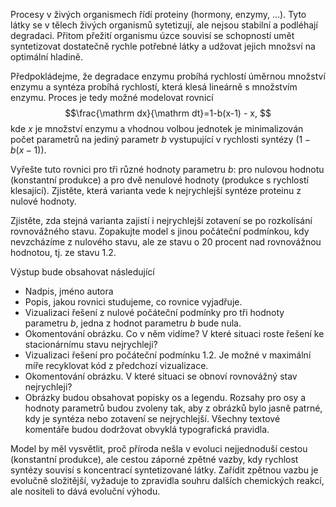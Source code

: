 Procesy v živých organismech řídí proteiny (hormony, enzymy,
...). Tyto látky se v tělech živých organismů sytetizují, ale nejsou
stabilní a podléhají degradaci. Přitom přežití organismu úzce souvisí
se schopností umět syntetizovat dostatečně rychle potřebné látky a
udžovat jejich množsví na optimální hladině.

Předpokládejme, že degradace enzymu probíhá rychlostí úměrnou množství
enzymu a syntéza probíhá rychlostí, která klesá lineárně s množstvím
enzymu. Proces je tedy možné modelovat rovnicí $$\frac{\mathrm
dx}{\mathrm dt}=1-b(x-1) - x, $$ kde $x$ je množství enzymu a vhodnou
volbou jednotek je minimalizován počet parametrů na jediný parametr
$b$ vystupující v rychlosti syntézy ($1-b(x-1)$).

Vyřešte tuto rovnici pro tři různé hodnoty parametru $b$: pro nulovou
hodnotu (konstantní produkce) a pro dvě nenulové hodnoty (produkce s
rychlostí klesající). Zjistěte, která varianta vede k nejrychlejší
syntéze proteinu z nulové hodnoty.

Zjistěte, zda stejná varianta zajistí i nejrychlejší zotavení se po
rozkolísání rovnovážného stavu. Zopakujte model s jinou počáteční
podmínkou, kdy nevzcházíme z nulového stavu, ale ze stavu o 20 procent
nad rovnovážnou hodnotou, tj. ze stavu 1.2.

Výstup bude obsahovat následující

* Nadpis, jméno autora
* Popis, jakou rovnici studujeme, co rovnice vyjadřuje.
* Vizualizaci řešení z nulové počáteční podmínky pro tři hodnoty
  parametru $b$, jedna z hodnot parametru $b$ bude nula.
* Okomentování obrázku. Co v něm vidíme? V které situaci roste řešení
  ke stacionárnímu stavu nejrychleji?
* Vizualizaci řešení pro počáteční podmínku 1.2. Je možné v maximální
  míře recyklovat kód z předchozí vizualizace.
* Okomentování obrázku. V které situaci se obnoví
  rovnovážný stav nejrychleji?
* Obrázky budou obsahovat popisky os a legendu. Rozsahy pro osy a hodnoty
  parametrů budou zvoleny tak, aby z obrázků bylo jasně patrné, kdy je
  syntéza nebo zotavení se nejrychlejší. Všechny textové komentáře
  budou dodržovat obvyklá typografická pravidla.


Model by měl vysvětlit, proč příroda nešla v evoluci nejjednoduší
cestou (konstantní produkce), ale cestou záporné zpětné vazby, kdy
rychlost syntézy souvisí s koncentrací syntetizované látky. Zařídit
zpětnou vazbu je evolučně složitější, vyžaduje to zpravidla souhru
dalších chemických reakcí, ale nositeli to dává evoluční výhodu.

